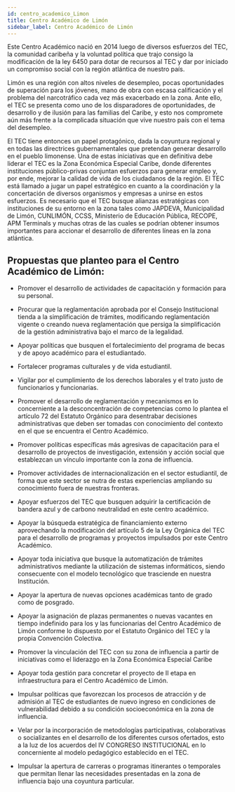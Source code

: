 ```yaml
---
id: centro_academico_Limon
title: Centro Académico de Limón
sidebar_label: Centro Académico de Limón
---
```

Este Centro Académico nació en 2014 luego de diversos esfuerzos del TEC, la comunidad caribeña y la voluntad política que trajo consigo la modificación de la ley 6450 para dotar de recursos al TEC y dar por iniciado un compromiso social con la región atlántica de nuestro país. 

Limón es una región con altos niveles de desempleo, pocas oportunidades de superación para los jóvenes, mano de obra con escasa calificación y el problema del narcotráfico cada vez más exacerbado en la zona. Ante ello, el TEC se presenta como uno de los disparadores de oportunidades, de desarrollo y de ilusión para las familias del Caribe, y esto nos compromete aún más frente a la complicada situación que vive nuestro país con el tema del desempleo. 

El TEC tiene entonces un papel protagónico, dada la coyuntura regional y en todas las directrices gubernamentales que pretendan generar desarrollo en el pueblo limonense.
Una de estas iniciativas que en definitiva debe liderar el TEC es la Zona Económica Especial Caribe, donde diferentes instituciones público-privas conjuntan esfuerzos para generar empleo y, por ende, mejorar la calidad de vida de los ciudadanos de la región. El TEC está llamado a jugar un papel estratégico en cuanto a la coordinación y la concertación de diversos organismos y empresas a unirse en estos esfuerzos. Es necesario que el TEC busque alianzas estratégicas con instituciones de su entorno en la zona tales como JAPDEVA, Municipalidad de Limón, CUNLIMÓN, CCSS, Ministerio de Educación Pública, RECOPE, APM Terminals y muchas otras de las cuales se podrían obtener insumos importantes para accionar el desarrollo de diferentes líneas en la zona atlántica. 

## Propuestas que planteo para el Centro Académico de Limón:
- Promover el desarrollo de actividades de capacitación y formación para su personal.

- Procurar que la reglamentación aprobada por el Consejo Institucional tienda a la simplificación de trámites, modificando reglamentación vigente o creando nueva reglamentación que persiga la simplificación de la gestión administrativa bajo el marco de la legalidad.

- Apoyar políticas que busquen el fortalecimiento del programa de becas y de apoyo académico para el estudiantado.

- Fortalecer programas culturales y de vida estudiantil.

- Vigilar por el cumplimiento de los derechos laborales y el trato justo de funcionarios y funcionarias.

- Promover el desarrollo de reglamentación y mecanismos en lo concerniente a la desconcentración de competencias como lo plantea el artículo 72 del Estatuto Orgánico para desentrabar decisiones administrativas que deben ser tomadas con conocimiento del contexto en el que se encuentra el Centro Académico.

- Promover políticas específicas más agresivas de capacitación para el desarrollo de proyectos de investigación, extensión y acción social que establezcan un vínculo importante con la zona de influencia.

- Promover actividades de internacionalización en el sector estudiantil, de forma que este sector se nutra de estas experiencias ampliando su conocimiento fuera de nuestras fronteras.

- Apoyar esfuerzos del TEC que busquen adquirir la certificación de bandera azul y de carbono neutralidad en este centro académico.

- Apoyar la búsqueda estratégica de financiamiento externo aprovechando la modificación del artículo 5 de la Ley Orgánica del TEC para el desarrollo de programas y proyectos impulsados por este Centro Académico.

- Apoyar toda iniciativa que busque la automatización de trámites administrativos mediante la utilización de sistemas informáticos, siendo consecuente con el modelo tecnológico que trasciende en nuestra Institución.

- Apoyar la apertura de nuevas opciones académicas tanto de grado como de posgrado. 

- Apoyar la asignación de plazas permanentes o nuevas vacantes en tiempo indefinido para los y las funcionarias del Centro Académico de Limón conforme lo dispuesto por el Estatuto Orgánico del TEC y la propia Convención Colectiva.

- Promover la vinculación del TEC con su zona de influencia a partir de iniciativas como el liderazgo en la Zona Económica Especial Caribe

- Apoyar toda gestión para concretar el proyecto de II etapa en infraestructura para el Centro Académico de Limón.

- Impulsar políticas que favorezcan los procesos de atracción y de admisión al TEC de estudiantes de nuevo ingreso en condiciones de vulnerabilidad debido a su condición socioeconómica en la zona de influencia.

- Velar por la incorporación de metodologías participativas, colaborativas o socializantes en el desarrollo de los diferentes cursos ofertados, esto a la luz de los acuerdos del IV CONGRESO INSTITUCIONAL en lo concerniente al modelo pedagógico establecido en el TEC. 

- Impulsar la apertura de carreras o programas itinerantes o temporales que permitan llenar las necesidades presentadas en la zona de influencia bajo una coyuntura particular.
